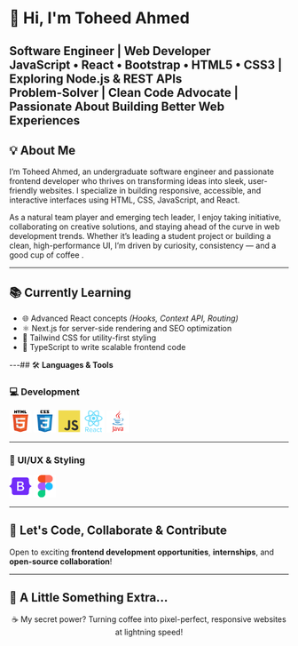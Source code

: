 # 👋 **Hi, I'm Toheed Ahmed**

**Software Engineer** | **Web Developer**  
JavaScript • React • Bootstrap • HTML5 • CSS3 | Exploring Node.js & REST APIs  
Problem-Solver | Clean Code Advocate | Passionate About Building Better Web Experiences
---

## 💡 **About Me**

I’m Toheed Ahmed, an undergraduate software engineer and passionate frontend developer who thrives on transforming ideas into sleek, user-friendly websites. I specialize in building responsive, accessible, and interactive interfaces using HTML, CSS, JavaScript, and React.

As a natural team player and emerging tech leader, I enjoy taking initiative, collaborating on creative solutions, and staying ahead of the curve in web development trends. Whether it’s leading a student project or building a clean, high-performance UI, I’m driven by curiosity, consistency — and a good cup of coffee .

---

## 📚 **Currently Learning**

- 🌐 Advanced React concepts *(Hooks, Context API, Routing)*  
- ⚛️ Next.js for server-side rendering and SEO optimization  
- 💅 Tailwind CSS for utility-first styling  
- 🧩 TypeScript to write scalable frontend code

---## 🛠 **Languages & Tools**

### 💻 **Development**

<p align="left">
  <img src="https://raw.githubusercontent.com/devicons/devicon/master/icons/html5/html5-original-wordmark.svg" alt="HTML5" width="40" height="40"/>
  <img src="https://raw.githubusercontent.com/devicons/devicon/master/icons/css3/css3-original-wordmark.svg" alt="CSS3" width="40" height="40"/>
  <img src="https://raw.githubusercontent.com/devicons/devicon/master/icons/javascript/javascript-original.svg" alt="JavaScript" width="40" height="40"/>
  <img src="https://raw.githubusercontent.com/devicons/devicon/master/icons/react/react-original-wordmark.svg" alt="React" width="40" height="40"/>
  <img src="https://raw.githubusercontent.com/devicons/devicon/master/icons/java/java-original-wordmark.svg" alt="Java" width="40" height="40"/>
</p>

---

### 🎨 **UI/UX & Styling**

<p align="left">
  <img src="https://raw.githubusercontent.com/devicons/devicon/master/icons/bootstrap/bootstrap-plain.svg" alt="Bootstrap" width="40" height="40"/>
  <img src="https://raw.githubusercontent.com/devicons/devicon/master/icons/figma/figma-original.svg" alt="Figma" width="40" height="40"/>
</p>

---

## 🎯 **Let's Code, Collaborate & Contribute**

Open to exciting **frontend development opportunities**, **internships**, and **open-source collaboration**!

---

## 🎉 **A Little Something Extra...**

<p align="center">
☕ My secret power? Turning coffee into pixel-perfect, responsive websites at lightning speed!
</p>
